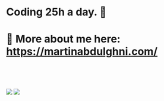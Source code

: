 # Coding 25h a day. 🤍
# 💬 More about me here: https://martinabdulghni.com/
<br><br><br>

<img src="https://github-readme-stats.vercel.app/api?username=martinabdulghni&show_icons=true&theme=tokyonight">
<img src="https://github-readme-stats.vercel.app/api/top-langs/?username=martinabdulghni&layout=compact">


